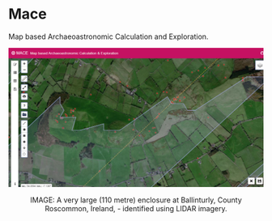 # Mace
 Map based Archaeoastronomic Calculation and Exploration.
 <p align="center">
  <img width="1024" src="https://github.com/kerbstone52/Mace/blob/master/MACE.png">
</p>
<p style="text-align: center;">IMAGE: A very large (110 metre) enclosure at Ballinturly, County Roscommon, Ireland, - identified using LIDAR imagery.</p>

